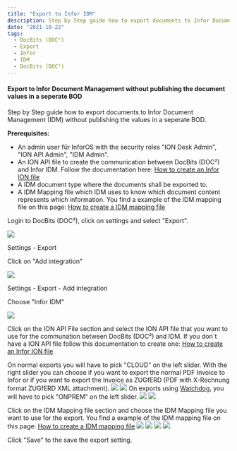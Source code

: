 ```yaml
---
title: "Export to Infor IDM"
description: Step by Step guide how to export documents to Infor Document Management (IDM) without publishing the values in a seperate BOD.
date: "2021-10-22"
tags:
  - DocBits (DOC²)
  - Export
  - Infor
  - IDM
  - DocBits (DOC²)
---
```


#### Export to Infor Document Management without publishing the document values in a seperate BOD

Step by Step guide how to export documents to Infor Document Management (IDM) without publishing the values in a seperate BOD.

**Prerequisites:**

- An admin user für InforOS with the security roles "ION Desk Admin", "ION API Admin", "IDM Admin".
- An ION API file to create the communication between DocBits (DOC²) and Infor IDM. Follow the documentation here: [How to create an Infor ION file](/docbits/export/create-a-infor-ion-file/)
- A IDM document type where the documents shall be exported to.
- A IDM Mapping file which IDM uses to know which document content represents which information. You find a example of the IDM mapping file on this page: [How to create a IDM mapping file](/docbits/export/how-to-create-a-idm-mapping-file/)

Login to DocBits (DOC²), click on settings and select "Export".

![](/_images/docbits/ExportToInforIDM_1.png)


Settings - Export

Click on "Add integration"

![](/_images/docbits/ExportToInforIDM_2.png)

Settings - Export - Add integration

Choose "Infor IDM"

![](/_images/docbits/ExportToInforIDM_3.png)

Click on the ION API File section and select the ION API file that you want to use for the communation between DocBits (DOC²) and IDM. If you don´t have a ION API file follow this documentation to create one: [How to create an Infor ION file](/docbits/export/create-a-infor-ion-file/)

On normal exports you will have to pick "CLOUD" on the left slider.
With the right slider you can choose if you want to export the normal PDF Invoice to Infor or if you want to export the Invoice as ZUGfERD (PDF with X-Rechnung format ZUGfERD XML attachment).
![](/_images/docbits/ExportToInforIDM_4_PDF_Cloud.png)
![](/_images/docbits/ExportToInforIDM_4_ZUGfERD_Cloud.png)
On exports using [Watchdog](/docbits/fileshare/), you will have to pick "ONPREM" on the left slider.
![](/_images/docbits/ExportToInforIDM_4_PDF_OnPrem.png)
![](/_images/docbits/ExportToInforIDM_4_ZUGfERD_OnPrem.png)

Click on the IDM Mapping file section and choose the IDM Mapping file you want to use for the export.
You find a example of the IDM mapping file on this page: [How to create a IDM mapping file](/docbits/export/how-to-create-a-idm-mapping-file/)
![](/_images/docbits/ExportToInforIDM_5_PDF_Cloud.png)
![](/_images/docbits/ExportToInforIDM_5_ZUGfERD_Cloud.png)
![](/_images/docbits/ExportToInforIDM_5_PDF_OnPrem.png)
![](/_images/docbits/ExportToInforIDM_5_ZUGfERD_OnPrem.png)

Click "Save" to the save the export setting.
